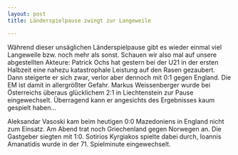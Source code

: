```yaml
---
layout: post
title: Länderspielpause zwingt zur Langeweile

---
```


Während dieser unsäglichen Länderspielpause gibt es wieder einmal viel Langeweile bzw. noch mehr als sonst. Schauen wir also mal auf unsere abgestellten Akteure: Patrick Ochs hat gestern bei der U21 in der ersten Halbzeit eine nahezu katastrophale Leistung auf den Rasen gezaubert. Dann steigerte er sich zwar, verlor aber dennoch mit 0:1 gegen England. Die EM ist damit in allergrößter Gefahr. Markus Weissenberger wurde bei Österreichs überaus glücklichem 2:1 in Liechtenstein zur Pause eingewechselt. Überragend kann er angesichts des Ergebnisses kaum gespielt haben...

Aleksandar Vasoski kam beim heutigen 0:0 Mazedoniens in England nicht zum Einsatz. Am Abend trat noch Griechenland gegen Norwegen an. Die Gastgeber siegten mit 1:0. Sotirios Kyrgiakos spielte dabei durch, Ioannis Amanatidis wurde in der 71. Spielminute eingewechselt.
